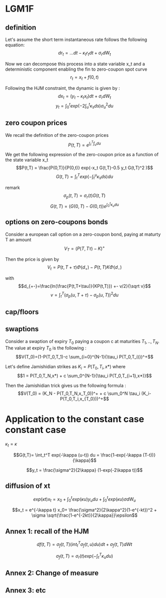 # LGM1F

## definition
Let's assume the short term instantaneous rate follows the following equation:
$$dr_t = ... dt - \kappa_t r_t dt + \sigma_r dW_t $$

Now we can decompose this process into a state variable x_t and a deterministic component enabling the fin to zero-coupon spot curve
$$r_t = x_t + f(0,t)$$

Following the HJM constraint, the dynamic is given by :
$$dx_t = (y_t - \kappa_t x_t) dt + \sigma_r dW_t$$
$$y_t = \int_0^t exp(-2 \int_u^t \kappa_s ds) \sigma_u^2 du$$

## zero coupon prices
We recall the definition of the zero-coupon prices
$$P(t,T) = e^{\int_t^T f_u du}$$

We get the following expression of the zero-coupon price as a function of the state variable x_t
$$P(t,T) = \frac{P(0,T)}{P(0,t)} exp(-x_t G(t,T)-0.5 y_t G(t,T)^2 )$$
$$G(t,T) = \int_t^T exp(-\int_t^u \kappa_s ds) du$$

remark
$$\sigma_p(t,T) = \sigma_r(t) G(t,T)$$
$$G(t,T)=(G(0,T)-G(0,t))e^{\int_0^t \kappa_u du}$$

## options on zero-coupons bonds
Consider a european call option on a zero-coupon bond, paying at maturty T an amount
$$V_T = (P(T,T\tau)-K)^+ $$

Then the price is given by
$$V_t = P(t,T+\tau)\Phi(d_+)-P(t,T)K\Phi(d_-) $$

with 
$$d_{+-}=\frac{ln(\frac{P(t,T+\tau)}{KP(t,T)}) +- v/2}{\sqrt v}$$
$$v = \int_t^T (\sigma_p(u,T+\tau)-\sigma_p(u,T))^2 du$$


## cap/floors

## swaptions

Consider a swaption of expiry $T_0$ paying a coupon c at maturities $T_1,..,T_N$. The value at expiry $T_0$ is the following :
$$V(T_0)=(1-P(T_0,T_1)-c \sum_{i=0}^{N-1}{\tau_i P(T_0,T_i)})^+$$

Let's define Jamishidian strikes as $K_i=P(T_0, T_i, x*)$ where
$$1 = P(T_0,T_N,x*) + c \sum_0^{N-1}{\tau_i P(T_0,T_{i+1},x*)}$$

Then the Jamishidian trick gives us the following formula :
$$V(T_0) = (K_N - P(T_0,T_N,x_T_0))^+ + c \sum_0^N \tau_i (K_i-P(T_0,T_i,x_{T_0}))^+$$
         
# Application to the constant case constant case
$\kappa_t = \kappa$

$$G(t,T)= \int_t^T exp(-\kappa (u-t)) du = \frac{1-exp(-\kappa (T-t))}{\kappa}$$

$$y_t = \frac{\sigma^2}{2\kappa} (1-exp(-2\kappa t))$$

## diffusion of xt

$$exp(\kappa t)x_t = x_0+\int_0^t exp(\kappa u) y_u du + \int_0^t exp(\kappa u) \sigma dW_u$$

$$x_t = e^{-\kappa t} x_0+ 
         \frac{\sigma^2}{2\kappa^2}(1-e^{-kt})^2 +
         \sigma \sqrt{\frac{1-e^{-2kt}}{2\kappa}}\epsilon$$

## Annex 1: recall of the HJM

$$ df(t,T)=\sigma_f(t,T) (int_t^T \sigma_f(t,u)du)dt+\sigma_f(t,T)dWt $$

$$ \sigma_f(t,T)= \sigma_r(t) exp(-\int_t^T \kappa_u du)$$

## Annex 2: Change of measure
## Annex 3: etc
